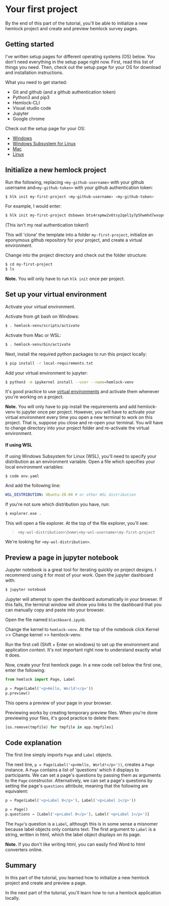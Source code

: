 # Your first project

By the end of this part of the tutorial, you'll be able to initialize a new hemlock project and create and preview hemlock survey pages.

## Getting started

I've written setup pages for different operating systems (OS) below. You don't need everything in the setup page right now. First, read this list of things you need. Then, check out the setup page for your OS for download and installation instructions.

What you need to get started:

- Git and github (and a github authentication token)
- Python3 and pip3
- Hemlock-CLI
- Visual studio code
- Jupyter
- Google chrome

Check out the setup page for your OS:

- [Windows](../setup/win.md)
- [Windows Subsystem for Linux](../setup/wsl.md)
- [Mac](../setup/mac.md)
- [Linux](../setup/linux.md)

## Initialize a new hemlock project

Run the following, replacing `<my-github-username>` with your github username and`<my-github-token>` with your github authentication token:

```bash
$ hlk init my-first-project <my-github-username> <my-github-token>
```

For example, I would enter:

```bash
$ hlk init my-first-project dsbowen bts4rxpmw2x6tsy2qel1y7p5hwmhd7wxopmk5vsp
```

(This isn't my real authentication token!)

This will 'clone' the template into a folder `my-first-project`, initialize an eponymous github repository for your project, and create a virtual environment.

Change into the project directory and check out the folder structure:

```bash
$ cd my-first-project
$ ls
```

**Note.** You will only have to run `hlk init` once per project.

## Set up your virtual environment

Activate your virtual environment.

Activate from git bash on Windows:

```bash
$ . hemlock-venv/scripts/activate
```

Activate from Mac or WSL:

```bash
$ . hemlock-venv/bin/activate
```

Next, install the required python packages to run this project locally:

```bash
$ pip install -r local-requirements.txt
```

Add your virtual environment to jupyter:

```bash
$ python3 -m ipykernel install --user --name=hemlock-venv
```

It's good practice to use <a href="https://docs.python.org/3/tutorial/venv.html" target="_blank">virtual environments</a> and activate them whenever you're working on a project.

**Note.** You will only have to pip install the requirements and add hemlock-venv to jupyter once per project. However, you will have to activate your virtual environment every time you open a new terminal to work on this project. That is, suppose you close and re-open your terminal. You will have to change directory into your project folder and re-activate the virtual environment.

#### If using WSL

If using Windows Subsystem for Linux (WSL), you'll need to specify your distribution as an environment variable. Open a file which specifies your local environment variables:

```bash
$ code env.yaml
```

And add the following line:

```yaml
WSL_DISTRIBUTION: Ubuntu-20.04 # or other WSL distribution
```

If you're not sure which distribution you have, run:

```bash
$ explorer.exe .
```

This will open a file explorer. At the top of the file explorer, you'll see:

> `<my-wsl-distribution>\home\<my-wsl-username>\my-first-project`

We're looking for `<my-wsl-distribution>`.

## Preview a page in jupyter notebook

Jupyter notebook is a great tool for iterating quickly on project designs. I recommend using it for most of your work. Open the jupyter dashboard with:

```bash
$ jupyter notebook
```

Jupyter will attempt to open the dashboard automatically in your browser. If this fails, the terminal window will show you links to the dashboard that you can manually copy and paste into your browser.

Open the file named `blackboard.ipynb`.

Change the kernel to `hemlock-venv`. At the top of the notebook click Kernel >> Change kernel >> hemlock-venv.

Run the first cell (Shift + Enter on windows) to set up the environment and application context. It's not important right now to understand exactly what it does.

Now, create your first hemlock page. In a new code cell below the first one, enter the following:

```python
from hemlock import Page, Label

p = Page(Label('<p>Hello, World!</p>'))
p.preview()
```

This opens a preview of your page in your browser.

Previewing works by creating temporary preview files. When you're done previewing your files, it's good practice to delete them:

```python
[os.remove(tmpfile) for tmpfile in app.tmpfiles]
```

## Code explanation

The first line simply imports `Page` and `Label` objects.

The next line, `p = Page(Label('<p>Hello, World!</p>'))`, creates a `Page` instance. A `Page` contains a list of 'questions' which it displays to participants. We can set a page's questions by passing them as arguments to the `Page` constructor. Alternatively, we can set a page's questions by setting the page's `questions` attribute, meaning that the following are equivalent:

```python
p = Page(Label('<p>Label 0</p>'), Label('<p>Label 1</p>'))
```

```python
p = Page()
p.questions = [Label('<p>Label 0</p>'), Label('<p>Label 1</p>')]
```

The `Page`'s question is a `Label`, although this is in some sense a misnomer because label objects only contains text. The first argument to `Label` is a string, written in html, which the label object displays on its page.

**Note.** If you don't like writing html, you can easily find Word to html converters online.

## Summary

In this part of the tutorial, you learned how to initialize a new hemlock project and create and preview a page.

In the next part of the tutorial, you'll learn how to run a hemlock application locally.

<!-- ## Alternatively, from scratch

#### Initialize a new hemlock project

Create a folder for your project and change into it:

```bash
$ mkdir my-first-project
$ cd my-first-project
```

#### Set up your virtual environment

Create your virtual environment and activate it:

```bash
$ python3 -m venv hemlock-venv
```

Activate from git bash on Windows:

```bash
$ . hemlock-venv/scripts/activate
```

Activate from Windows command prompt:

```bash
$ hemlock-venv\scripts\activate.bat
```

Activate from Mac or WSL:

```bash
$ . hemlock-venv/bin/activate
```

Next, install hemlock and ipykernel:

```bash
$ pip install hemlock-survey ipykernel
```

Add your virtual environment to jupyter:

```bash
$ python3 -m ipykernel install --user --name=hemlock-venv
```

**Note.** You will only have to pip install hemlock and ipykernel and add hemlock-venv to jupyter once per project. However, you will have to activate your virtual environment every time you open a new terminal to work on this project. That is, suppose you close and re-open your terminal. You will have to change directory into your project folder and re-activate the virtual environment.

#### If using WSL

If using Windows Subsystem for Linux (WSL), you'll need to specify your distribution as an environment variable.

```bash
$ export WSL_DISTRIBUTION=Ubuntu-20.04 # or other WSL distribution
```

Make sure your `WSL_DISTRIBUTION` environment variable is set every time you open a terminal.

If you're not sure which distribution you have, run:

```bash
$ explorer.exe .
```

This will open a file explorer. At the top of the file explorer, you'll see:

> `<my-wsl-distribution>\home\<my-wsl-username>\my-first-project`

We're looking for `<my-wsl-distribution>`.

#### Preview a page in jupyter notebook

Jupyter notebook is a great tool for iterating quickly on project designs. I recommend using it for most of your work. Open the jupyter dashboard with:

```bash
$ jupyter notebook
```

Jupyter will attempt to open the dashboard automatically in your browser. If this fails, the terminal window will show you links to the dashboard that you can manually copy and paste into your browser.

Create a new notebook. In the upper right, click New >> hemlock-venv. 

Run the following in the first cell of your notebook:

```python
from hemlock import push_app_context

app = push_app_context()
```

This sets up the hemlock environment, including the application context. It's not important right now to understand exactly what it does.

Now, create your first hemlock page. In a new code cell below the first one, enter the following:

```python
from hemlock import Page, Label

p = Page(Label('<p>Hello, World!</p>'))
p.preview()
```

This opens a preview of your page in your browser.

Previewing works by creating temporary preview files. When you're done previewing your files, it's good practice to delete them:

```python
import os

[os.remove(tmpfile) for tmpfile in app.tmpfiles]
``` -->
